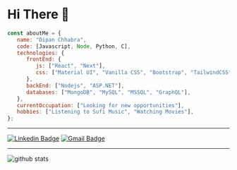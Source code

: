# Hi There :wave:

```js
const aboutMe = {
   name: "Dipan Chhabra",
   code: [Javascript, Node, Python, C],
   technologies: {
      frontEnd: {
         js: ["React", "Next"],
         css: ["Material UI", "Vanilla CSS", "Bootstrap", "TailwindCSS", "ChakraUI"]
      },
      backEnd: ["Nodejs", "ASP.NET"],
      databases: ["MongoDB", "MySQL", "MSSQL", "GraphQL"],
   },
   currentOccupation: ["Looking for new opportunities"],
   hobbies: ["Listening to Sufi Music", "Watching Movies"],
};
```

---------------------------------------------------------------------------------------------------------------------------------------------------------------------------------

[![Linkedin Badge](https://img.shields.io/badge/-Dipan_Chhabra-blue?style=flat-square&logo=Linkedin&logoColor=white&link=https://www.linkedin.com/in/dipan-chhabra-454520164///)](https://www.linkedin.com/in/dipan-chhabra-454520164/) [![Gmail Badge](https://img.shields.io/badge/-dipanchhabra@gmail.com-c14438?style=flat-square&logo=Gmail&logoColor=white&link=mailto:dipanchhabra@gmail.com)](mailto:dipanchhabra@gmail.com)

---------------------------------------------------------------------------------------------------------------------------------------------------------------------------------

![github stats](https://github-readme-stats.vercel.app/api?username=dipanc1&show_icons=true)
